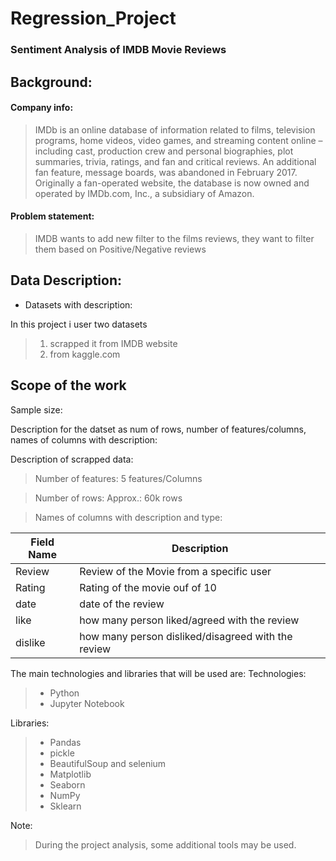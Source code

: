 # Regression_Project

### Sentiment Analysis of IMDB Movie Reviews


## Background:
#### Company info:
> IMDb is an online database of information related to films, television programs, home videos, video games, and streaming content online – including cast, production crew and personal biographies, plot summaries, trivia, ratings, and fan and critical reviews. An additional fan feature, message boards, was abandoned in February 2017. Originally a fan-operated website, the database is now owned and operated by IMDb.com, Inc., a subsidiary of Amazon.

#### Problem statement:
> IMDB wants to add new filter to the films reviews, they want to filter them based on Positive/Negative reviews


## Data Description:
* Datasets with description: </br>

In this project i user two datasets 
> 1) scrapped it from IMDB website
> 2) from kaggle.com


## Scope of the work
Sample size:

Description for the datset as num of rows, number of features/columns, names of columns with description:

Description of scrapped data: </br>

> Number of features:  5 features/Columns

> Number of rows: Approx.: 60k rows

> Names of columns with description and type:

| Field Name | Description                                                                      |
|-------------|---------------------------------------------------------------------------------|
| Review|      Review of the Movie from a specific user                                              |
| Rating      | Rating of the movie ouf of 10                                   |                                 |
| date        | date of the review                                            |
| like        | how many person liked/agreed with the review                                                             |
| dislike     | how many person disliked/disagreed with the review                                          |





The main technologies and libraries that will be used are:
Technologies:
> - Python
> - Jupyter Notebook


Libraries:
> - Pandas
> - pickle
> - BeautifulSoup and selenium
> - Matplotlib
> - Seaborn
> - NumPy
> - Sklearn

Note:
> During the project analysis, some additional tools may be used.
